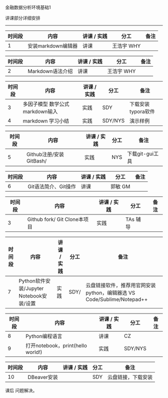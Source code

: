 金融数据分析环境基础1 


讲课部分详细安排

---

| 时间段 | 内容                                 | 讲课 / 实践 | 分工       | 备注               |
| ------ | ------------------------------------ | ----------- | ---------- | ------------------ |
| 1      |   安装markdown编辑器 | 讲课        | 王浩宇 WHY |                    |


| 时间段 | 内容                                 | 讲课 / 实践 | 分工       | 备注               |
| ------ | ------------------------------------ | ----------- | ---------- | ------------------ |
| 2      |  Markdown语法介绍   | 讲课        | 王浩宇 WHY |                    |


| 时间段 | 内容                                 | 讲课 / 实践 | 分工       | 备注               |
| ------ | ------------------------------------ | ----------- | ---------- | ------------------ |
| 3      | 多因子模型 数学公式 markdown输入  | 实践        | SDY        | 下载安装typora软件 |
| 4      | markdown 学习小结           | 实践        | SDY/NYS    |  演示样例        |


| 时间段 | 内容                         | 讲课 / 实践 | 分工     | 备注            |
| ------ | ---------------------------- | ----------- | -------- | --------------- |
|  5      | Github注册/安装GitBash/      | 实践        | NYS      | 下载git-gui工具 |


| 时间段 | 内容                         | 讲课 / 实践 | 分工     | 备注            |
| ------ | ---------------------------- | ----------- | -------- | --------------- |
|  6      | Git语法简介、Git操作         | 讲课        | 郭敏 GM  |                 |


| 时间段 | 内容                         | 讲课 / 实践 | 分工     | 备注            |
| ------ | ---------------------------- | ----------- | -------- | --------------- |
|  3      | Github fork/ Git Clone本项目 | 实践        | TAs 辅导 |                 |


| 时间段 | 内容                                     | 讲课 / 实践 | 分工    | 备注                                                         |
| ------ | ---------------------------------------- | ----------- | ------- | ------------------------------------------------------------ |
|  7     | Python软件安装/Jupyter Notebook安装/设置 | 实践        | SDY/    | 云盘链接软件，推荐用官网安装python，编辑器选 VS Code/Sublime/Notepad++ |


| 时间段 | 内容                                     | 讲课 / 实践 | 分工    | 备注                                                         |
| ------ | ---------------------------------------- | ----------- | ------- | ------------------------------------------------------------ |
|  8     | Python编程语言                           | 讲课        | CZ      |                                                              |
|  9     | 打开notebook，print(hello world!)        | 实践        | SDY/NYS |                                                              |


| 时间段 | 内容        | 讲课 / 实践 | 分工 | 备注               |
| ------ | ----------- | ----------- | ---- | ------------------ |
| 10      | DBeaver安装 |             | SDY  | 云盘链接，下载安装 |


课后 问题解决。
